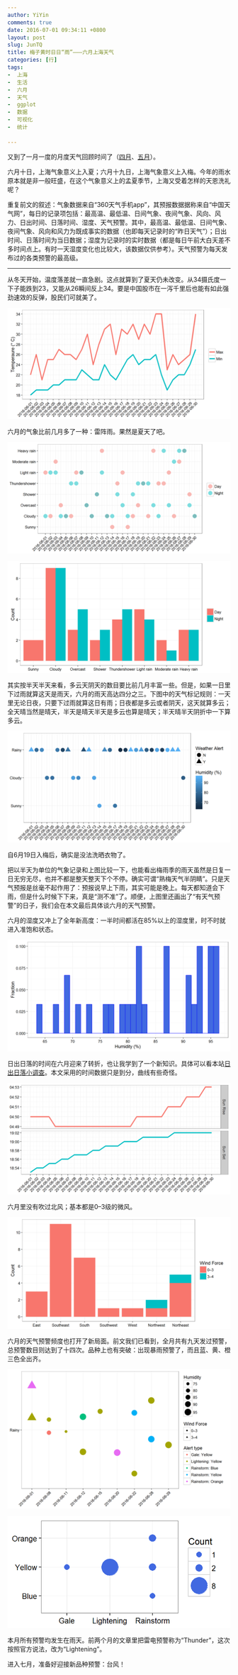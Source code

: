 ```yaml
---
author: YiYin
comments: true
date: 2016-07-01 09:34:11 +0800
layout: post
slug: JunTQ
title: 梅子黄时日日“雨”———六月上海天气
categories: [行]
tags:
-  上海
-  生活
-  六月
-  天气
-  ggplot
-  数据
-  可视化
-  统计

---
```


又到了一月一度的月度天气回顾时间了（<a href="http://whyhow.github.io/2016/05/01/aprtq.html">四月</a>、<a href="http://www.whyhow.io/2016/06/01/aprtq.html">五月</a>）。

六月十日，上海气象意义上入夏；六月十九日，上海气象意义上入梅。今年的雨水原本就是非一般旺盛，在这个气象意义上的孟夏季节，上海又受着怎样的天恩洗礼呢？

重复前文的叙述：气象数据来自“360天气手机app”，其预报数据据称来自“中国天气网”，每日的记录项包括：最高温、最低温、日间气象、夜间气象、风向、风力、日出时间、日落时间、湿度、天气预警。其中，最高温、最低温、日间气象、夜间气象、风向和风力为既成事实的数据（也即每天记录时的“昨日天气”）；日出时间、日落时间为当日数据；湿度为记录时的实时数据（都是每日午前大白天差不多时间点上。有时一天湿度变化也比较大，该数据仅供参考）。天气预警为每天发布过的各类预警的最高级。

<hr/>

从冬天开始，温度落差就一直急剧。这点就算到了夏天仍未改变。从34摄氏度一下子能跌到23，又能从26瞬间反上34。要是中国股市在一泻千里后也能有如此强劲速效的反弹，股民们可就美了。

![](/public/images/June/ondo.png)

六月的气象比前几月多了一种：雷阵雨。果然是夏天了吧。

![](/public/images/June/tenkou.png)

![](/public/images/June/tenkou2.png)

其实按半天半天来看，多云天阴天的数目要比前几月丰富一些。但是，如果一日里下过雨就算这天是雨天，六月的雨天高达四分之三。下图中的天气标记规则：一天里无论日夜，只要下过雨就算这日有雨；日夜都是多云或者阴天，这天就算多云；全天晴当然是晴天，半天是晴天半天是多云也算是晴天；半天晴半天阴折中一下算多云。

![](/public/images/June/tenkouall.png)

自6月19日入梅后，确实是没法洗晒衣物了。

把以半天为单位的气象记录和上图比较一下，也能看出梅雨季的雨天虽然是日复一日无穷无尽，也并不都是整天整天下个不停。确实可谓“熟梅天气半阴睛”。只是天气预报是丝毫不起作用了：预报说早上下雨，其实可能是晚上。每天都知道会下雨，但是什么时候下下来，真是“测不准”了。顺便，上图里还画出了“有天气预警”的日子，我们会在本文最后具体谈六月的天气预警。

六月的湿度又冲上了全年新高度：一半时间都活在85%以上的湿度里，时不时就进入准饱和状态。

![](/public/images/June/humi.png)

日出日落的时间在六月迎来了转折，也让我学到了一个新知识。具体可以看本站<a href="http://www.whyhow.io/2016/06/22/sunrise.html">日出日落小调查</a>。本文采用的时间数据只是到分，曲线有些奇怪。

![](/public/images/June/taiyo.png)

六月里没有吹过北风；基本都是0&#8211;3级的微风。

![](/public/images/June/wind.png)

六月的天气预警频度也打开了新局面。前文我们已看到，全月共有九天发过预警，总预警数目则达到了十四次。品种上也有突破：出现暴雨预警了，而且蓝、黄、橙三色全出齐。

![](/public/images/June/alert2.png)

![](/public/images/June/alert.png)

本月所有预警均发生在雨天。前两个月的文章里把雷电预警称为“Thunder”，这次按照官方说法，改为“Lightening”。

进入七月，准备好迎接新品种预警：台风！
